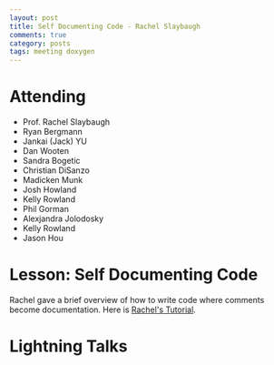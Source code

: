```yaml
---
layout: post
title: Self Documenting Code - Rachel Slaybaugh
comments: true
category: posts
tags: meeting doxygen
---
```




# Attending

- Prof. Rachel Slaybaugh
- Ryan Bergmann
- Jankai (Jack) YU
- Dan Wooten
- Sandra Bogetic
- Christian DiSanzo
- Madicken Munk
- Josh Howland
- Kelly Rowland
- Phil Gorman
- Alexjandra Jolodosky
- Kelly Rowland
- Jason Hou

# Lesson: Self Documenting Code

Rachel gave a brief overview of how to write code where comments become documentation. Here is [Rachel's Tutorial][rachelstalk].


# Lightning Talks 



[rachelstalk]: https://github.com/thehackerwithin/berkeley/tree/master/git/partI "Katy's Tutorial" 


